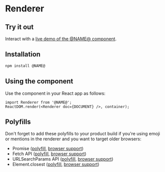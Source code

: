 # Renderer

## Try it out

Interact with a [live demo of the @NAME@ component](https://aui-cdn.atlassian.com/atlaskit/stories/@NAME@/@VERSION@/).

## Installation

```sh
npm install @NAME@
```

## Using the component

Use the component in your React app as follows:

```
import Renderer from '@NAME@';
ReactDOM.render(<Renderer doc={DOCUMENT} />, container);
```

## Polyfills

Don't forget to add these polyfills to your product build if you're using emoji or mentions in the renderer and you want to target older browsers:

 * Promise ([polyfill](https://www.npmjs.com/package/es6-promise), [browser support](http://caniuse.com/#feat=promises))
 * Fetch API ([polyfill](https://www.npmjs.com/package/whatwg-fetch), [browser support](http://caniuse.com/#feat=promises))
 * URLSearchParams API ([polyfill](https://www.npmjs.com/package/url-search-params), [browser support](http://caniuse.com/#feat=urlsearchparams))
 * Element.closest ([polyfill](https://www.npmjs.com/package/element-closest), [browser support](http://caniuse.com/#feat=element-closest))
